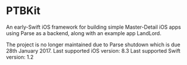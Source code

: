 # PTBKit
An early-Swift iOS framework for building simple Master-Detail iOS apps using Parse as a backend, along with an example app LandLord.

The project is no longer maintained due to Parse shutdown which is due 28th January 2017.
Last supported iOS version: 8.3
Last supported Swift version: 1.2
